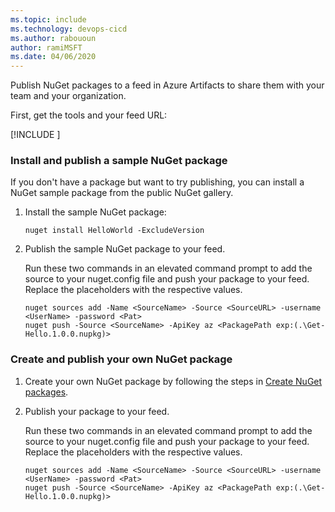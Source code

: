 ```yaml
---
ms.topic: include
ms.technology: devops-cicd
ms.author: rabououn
author: ramiMSFT
ms.date: 04/06/2020
---
```


Publish NuGet packages to a feed in Azure Artifacts to share them with your team and your organization.

First, get the tools and your feed URL:

[!INCLUDE [](nuget-publish-endpoint.md)]

### Install and publish a sample NuGet package

If you don't have a package but want to try publishing, you can install a NuGet sample package from the public NuGet gallery.

1. Install the sample NuGet package:

   ```Command
   nuget install HelloWorld -ExcludeVersion
   ```

1. Publish the sample NuGet package to your feed.

   Run these two commands in an elevated command prompt to add the source to your nuget.config file and push your package to your feed. Replace the placeholders with the respective values.

   ```Command
   nuget sources add -Name <SourceName> -Source <SourceURL> -username <UserName> -password <Pat>
   nuget push -Source <SourceName> -ApiKey az <PackagePath exp:(.\Get-Hello.1.0.0.nupkg)>
   ```

### Create and publish your own NuGet package

1. Create your own NuGet package by following the steps in [Create NuGet packages](/nuget/create-packages/creating-a-package).

1. Publish your package to your feed.

   Run these two commands in an elevated command prompt to add the source to your nuget.config file and push your package to your feed. Replace the placeholders with the respective values.

   ```Command
   nuget sources add -Name <SourceName> -Source <SourceURL> -username <UserName> -password <Pat>
   nuget push -Source <SourceName> -ApiKey az <PackagePath exp:(.\Get-Hello.1.0.0.nupkg)>
   ```
